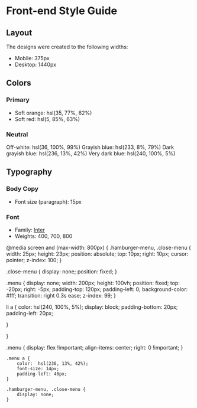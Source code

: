 # Front-end Style Guide

## Layout

The designs were created to the following widths:

- Mobile: 375px
- Desktop: 1440px

## Colors

### Primary

- Soft orange: hsl(35, 77%, 62%)
- Soft red: hsl(5, 85%, 63%)

### Neutral

Off-white: hsl(36, 100%, 99%)
Grayish blue: hsl(233, 8%, 79%)
Dark grayish blue: hsl(236, 13%, 42%)
Very dark blue: hsl(240, 100%, 5%)

## Typography

### Body Copy

- Font size (paragraph): 15px

### Font

- Family: [Inter](https://fonts.google.com/specimen/Inter)
- Weights: 400, 700, 800



@media screen and (max-width: 800px) {
    .hamburger-menu,
    .close-menu {
  width: 25px;
  height: 23px;
  position: absolute;
  top: 10px;
  right: 10px;
  cursor: pointer;
  z-index: 100;
}

.close-menu {
    display: none;
    position: fixed;
}

.menu {
    display: none; 
    width: 200px;
    height: 100vh;
    position: fixed;
    top: -20px;
    right: -5px;
    padding-top: 120px;
    padding-left: 0;
    background-color: #fff;
    transition: right 0.3s ease; 
    z-index: 99;
}

li a {
    color: hsl(240, 100%, 5%);
    display: block;
    padding-bottom: 20px;
    padding-left: 20px;
    
}

}



   .menu { 
        display: flex !important;
        align-items: center;
        right: 0 !important;
    }

    .menu a {
        color:  hsl(236, 13%, 42%);
        font-size: 14px;
        padding-left: 40px;
    }

    .hamburger-menu, .close-menu {
        display: none;
    }